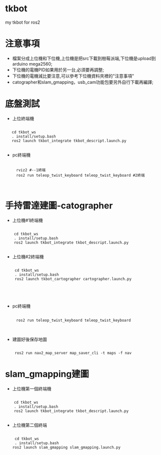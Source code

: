 # tkbot
 my tkbot for ros2
 # 注意事項
  - 檔案分成上位機和下位機,上位機是把src下載到樹莓派端,下位機是upload到arduino mega2560;
  - 下位機的電機PID如果用於另一台,必須要再調整;
  - 下位機的電機減比要注意,可以參考下位機資料夾裡的"注意事項"
  - catographer和slam_gmapping，usb_cam功能包要另外自行下載再編譯;
# 底盤測試
 - 上位終端機
  <pre><code>
   cd tkbot_ws
   . install/setup.bash
   ros2 launch tkbot_integrate tkbot_descript.launch.py
 </code></pre>
 - pc終端機
  <pre>
   <code>
     rviz2 #--1終端
     ros2 run teleop_twist_keyboard teleop_twist_keyboard #2終端
   </code>
  </pre>
 # 手持雷達建圖-catographer
  - 上位機#1終端機
   <pre><code>
    cd tkbot_ws
    . install/setup.bash
    ros2 launch tkbot_integrate tkbot_descript.launch.py
   </code></pre>
  - 上位機#2終端機
    <pre><code>
     cd tkbot_ws
     . install/setup.bash
     ros2 launch tkbot_cartographer cartographer.launch.py
   </code></pre>
  - pc終端機
   <pre>
    <code>
     ros2 run teleop_twist_keyboard teleop_twist_keyboard
    </code>
   </pre>
   - 建圖好後保存地圖
     <pre><code>
      ros2 run nav2_map_server map_saver_cli -t maps -f nav
     </code></pre>
 # slam_gmapping建圖
  - 上位機第一個終端機
   <pre><code>
    cd tkbot_ws
    . install/setup.bash
    ros2 launch tkbot_integrate tkbot_descript.launch.py
   </code></pre>
  - 上位機第二個終端
    <pre><code>
     cd tkbot_ws
     . install/setup.bash
    ros2 launch slam_gmapping slam_gmapping.launch.py
   </code></pre>
  
